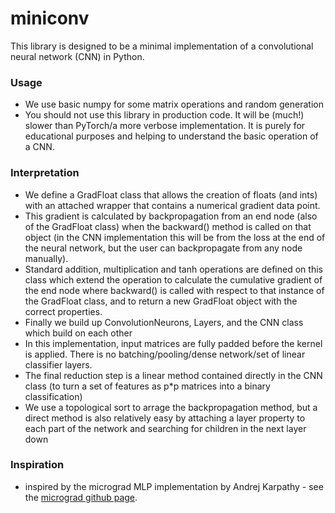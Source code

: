 # miniconv

This library is designed to be a minimal implementation of a convolutional
neural network (CNN) in Python.

### Usage

- We use basic numpy for some matrix operations and random generation
- You should not use this library in production code. It will be (much!) slower
  than PyTorch/a more verbose implementation. It is purely for educational
  purposes and helping to understand the basic operation of a CNN.
  
### Interpretation

- We define a GradFloat class that allows the creation of floats (and ints) with
  an attached wrapper that contains a numerical gradient data point.
- This gradient is calculated by backpropagation from an end node (also of the
  GradFloat class) when the backward() method is called on that object (in the
  CNN implementation this will be from the loss at the end of the neural
  network, but the user can backpropagate from any node manually).
- Standard addition, multiplication and tanh operations are defined on
  this class which extend the operation to calculate the cumulative gradient of
  the end node where backward() is called with respect to that instance of the
  GradFloat class, and to return a new GradFloat object with the correct
  properties.
- Finally we build up ConvolutionNeurons, Layers, and the CNN class which build
  on each other
- In this implementation, input matrices are fully padded before the kernel is
  applied. There is no batching/pooling/dense network/set of linear classifier
  layers.
- The final reduction step is a linear method contained directly in the CNN
  class (to turn a set of features as p\*p matrices into a binary
  classification)
- We use a topological sort to arrage the backpropagation method, but a direct
  method is also relatively easy by attaching a layer property to each part of
  the network and searching for children in the next layer down

### Inspiration

- inspired by the micrograd MLP implementation by Andrej Karpathy - see the
  [micrograd github page](https://github.com/karpathy/micrograd).
